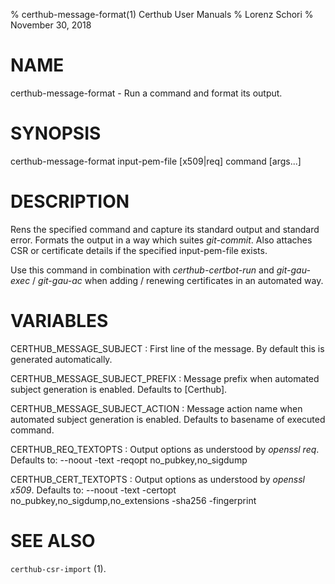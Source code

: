 % certhub-message-format(1) Certhub User Manuals
% Lorenz Schori
% November 30, 2018

# NAME

certhub-message-format - Run a command and format its output.

# SYNOPSIS

certhub-message-format input-pem-file [x509|req] command [args...]

# DESCRIPTION

Rens the specified command and capture its standard output and standard error.
Formats the output in a way which suites *git-commit*. Also attaches CSR or
certificate details if the specified input-pem-file exists.

Use this command in combination with *certhub-certbot-run* and *git-gau-exec* /
*git-gau-ac* when adding / renewing certificates in an automated way.


# VARIABLES

CERTHUB\_MESSAGE\_SUBJECT
:   First line of the message. By default this is generated automatically.

CERTHUB\_MESSAGE\_SUBJECT\_PREFIX
:   Message prefix when automated subject generation is enabled. Defaults to
    [Certhub].

CERTHUB\_MESSAGE\_SUBJECT\_ACTION
:   Message action name when automated subject generation is enabled. Defaults
    to basename of executed command.

CERTHUB\_REQ\_TEXTOPTS
:   Output options as understood by *openssl req*. Defaults to: --noout -text
    -reqopt no\_pubkey,no\_sigdump

CERTHUB\_CERT\_TEXTOPTS
:   Output options as understood by *openssl x509*. Defaults to: --noout -text
    -certopt no\_pubkey,no\_sigdump,no\_extensions -sha256 -fingerprint


# SEE ALSO

`certhub-csr-import` (1).
